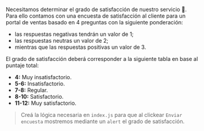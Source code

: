 Necesitamos determinar el grado de satisfacción de nuestro servicio :page_facing_up:. Para ello contamos con una encuesta de satisfacción al cliente para un portal de ventas basado en 4 preguntas con la siguiente ponderación:

- las respuestas negativas tendrán un valor de 1;
- las respuestas neutras un valor de 2;
- mientras que las respuestas positivas un valor de 3.

El grado de satisfacción deberá corresponder a la siguiente tabla en base al puntaje total:

- **4:** Muy insatisfactorio.
- **5-6:** Insatisfactorio.
- **7-8:** Regular.
- **8-10:** Satisfactorio.
- **11-12:** Muy satisfactorio.

> Creá la lógica necesaria en `index.js` para que al clickear `Enviar encuesta`  mostremos mediante un `alert` el grado de satisfacción.